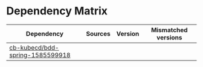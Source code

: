 # Dependency Matrix

Dependency | Sources | Version | Mismatched versions
---------- | ------- | ------- | -------------------
[cb-kubecd/bdd-spring-1585599918](https://github.com/cb-kubecd/bdd-spring-1585599918.git) |  | []() | 
